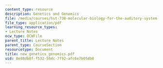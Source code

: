 ```yaml
---
content_type: resource
description: Genetics and Genomics
file: /media/courses/hst-730-molecular-biology-for-the-auditory-system-fall-2002/8e88db8ff53258dc7f92afc6e7b05db0_new_genetics_genomics.pdf
file_type: application/pdf
learning_resource_types:
- Lecture Notes
ocw_type: OCWFile
parent_title: Lecture Notes
parent_type: CourseSection
resourcetype: Document
title: new_genetics_genomics.pdf
uid: 8e88db8f-f532-58dc-7f92-afc6e7b05db0
---
```

